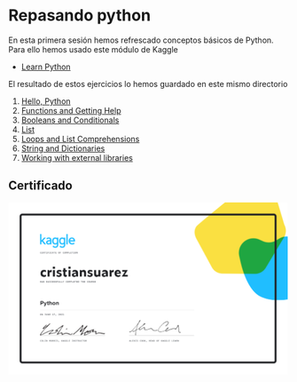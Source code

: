 # Repasando python

En esta primera sesión hemos refrescado conceptos básicos de Python. Para ello
hemos usado este módulo de Kaggle

- [Learn Python][python-tutorial]

El resultado de estos ejercicios lo hemos guardado en este mismo directorio

1. [Hello, Python][hello]
2. [Functions and Getting Help][functions]
3. [Booleans and Conditionals][conditionals]
4. [List][list]
5. [Loops and List Comprehensions][loops]
6. [String and Dictionaries][dictionaries]
7. [Working with external libraries][external-libraries]

## Certificado

[![Certificado Python](cristiansuarez-Python.png)][certificate]

<!-- LINKS -->
[python-tutorial]:https://www.kaggle.com/learn/python
[hello]:01-hello-python
[functions]:02-functions-and-getting-help
[conditionals]:03-booleans-and-conditionals
[list]:04-list
[loops]:05-loops-and-list-comprehensions
[dictionaries]:06-string-and-dictionaries
[external-libraries]:07-working-wiht-external-libraries
[certificate]:https://www.kaggle.com/learn/certification/cristiansuarez/python

